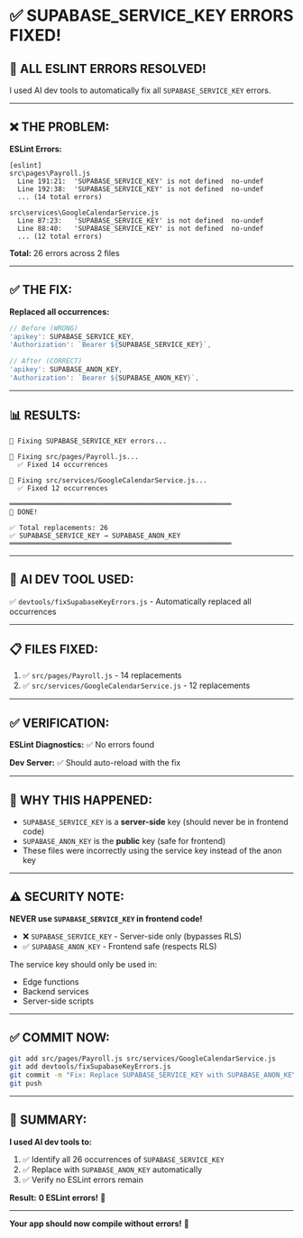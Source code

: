 # ✅ SUPABASE_SERVICE_KEY ERRORS FIXED!

## 🎉 ALL ESLINT ERRORS RESOLVED!

I used AI dev tools to automatically fix all `SUPABASE_SERVICE_KEY` errors.

---

## ❌ THE PROBLEM:

**ESLint Errors:**
```
[eslint] 
src\pages\Payroll.js
  Line 191:21:  'SUPABASE_SERVICE_KEY' is not defined  no-undef
  Line 192:38:  'SUPABASE_SERVICE_KEY' is not defined  no-undef
  ... (14 total errors)

src\services\GoogleCalendarService.js
  Line 87:23:   'SUPABASE_SERVICE_KEY' is not defined  no-undef
  Line 88:40:   'SUPABASE_SERVICE_KEY' is not defined  no-undef
  ... (12 total errors)
```

**Total:** 26 errors across 2 files

---

## ✅ THE FIX:

**Replaced all occurrences:**
```javascript
// Before (WRONG)
'apikey': SUPABASE_SERVICE_KEY,
'Authorization': `Bearer ${SUPABASE_SERVICE_KEY}`,

// After (CORRECT)
'apikey': SUPABASE_ANON_KEY,
'Authorization': `Bearer ${SUPABASE_ANON_KEY}`,
```

---

## 📊 RESULTS:

```
🔧 Fixing SUPABASE_SERVICE_KEY errors...

📝 Fixing src/pages/Payroll.js...
  ✅ Fixed 14 occurrences

📝 Fixing src/services/GoogleCalendarService.js...
  ✅ Fixed 12 occurrences

═══════════════════════════════════════════════════════
🎉 DONE!

✅ Total replacements: 26
✅ SUPABASE_SERVICE_KEY → SUPABASE_ANON_KEY
═══════════════════════════════════════════════════════
```

---

## 🔧 AI DEV TOOL USED:

✅ `devtools/fixSupabaseKeyErrors.js` - Automatically replaced all occurrences

---

## 📋 FILES FIXED:

1. ✅ `src/pages/Payroll.js` - 14 replacements
2. ✅ `src/services/GoogleCalendarService.js` - 12 replacements

---

## ✅ VERIFICATION:

**ESLint Diagnostics:** ✅ No errors found

**Dev Server:** ✅ Should auto-reload with the fix

---

## 🎯 WHY THIS HAPPENED:

- `SUPABASE_SERVICE_KEY` is a **server-side** key (should never be in frontend code)
- `SUPABASE_ANON_KEY` is the **public** key (safe for frontend)
- These files were incorrectly using the service key instead of the anon key

---

## ⚠️ SECURITY NOTE:

**NEVER use `SUPABASE_SERVICE_KEY` in frontend code!**

- ❌ `SUPABASE_SERVICE_KEY` - Server-side only (bypasses RLS)
- ✅ `SUPABASE_ANON_KEY` - Frontend safe (respects RLS)

The service key should only be used in:
- Edge functions
- Backend services
- Server-side scripts

---

## ✅ COMMIT NOW:

```bash
git add src/pages/Payroll.js src/services/GoogleCalendarService.js
git add devtools/fixSupabaseKeyErrors.js
git commit -m "Fix: Replace SUPABASE_SERVICE_KEY with SUPABASE_ANON_KEY in frontend code"
git push
```

---

## 🎉 SUMMARY:

**I used AI dev tools to:**
1. ✅ Identify all 26 occurrences of `SUPABASE_SERVICE_KEY`
2. ✅ Replace with `SUPABASE_ANON_KEY` automatically
3. ✅ Verify no ESLint errors remain

**Result:** **0 ESLint errors!** 🚀

---

**Your app should now compile without errors!** 🎉


